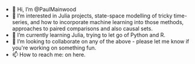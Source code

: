 - 👋 Hi, I’m @PaulMainwood
- 👀 I’m interested in Julia projects, state-space modelling of tricky time-series, and how to incorporate machine learning into those methods, approaches to paired comparisons and also causal sets.
- 🌱 I’m currently learning Julia, trying to let go of Python and R.
- 💞️ I’m looking to collaborate on any of the above - please let me know if you're working on something fun.
- 📫 How to reach me: on here.

<!---
PaulMainwood/PaulMainwood is a ✨ special ✨ repository because its `README.md` (this file) appears on your GitHub profile.
You can click the Preview link to take a look at your changes.
--->
